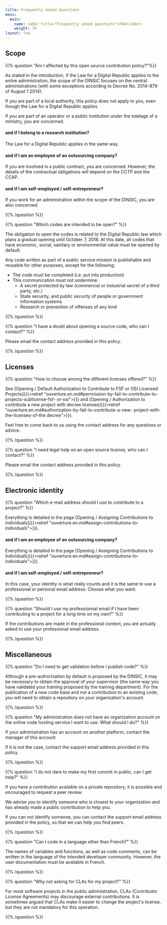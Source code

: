 ```yaml
---
title: Frequently Asked Questions
menu:
  main:
    name: <abbr title="Frequently asked questions">FAQ</abbr>
    weight: 70
layout: faq
---
```


## Scope


{{% question "Am I affected by this open source contribution policy?"%}}

As stated in the introduction, if the Law for a Digital Republic applies to the entire administration, the scope of the DINSIC focuses on the central administrations (with some exceptions according to Decree No. 2014-879 of August 1 2014).

If you are part of a local authority, this policy does not apply to you, even though the Law for a Digital Republic applies.

If you are part of an operator or a public institution under the tutelage of a ministry, you are concerned.


#### and if I belong to a research institution?

The Law for a Digital Republic applies in the same way.


#### and if I am an employee of an outsourcing company?

If you are involved in a public contract, you are concerned. However, the details of the contractual obligations will depend on the CCTP and the CCAP.


#### and if I am self-employed / self-entrepreneur?

If you work for an administration within the scope of the DINSIC, you are also concerned.

{{% /question %}}

{{% question "Which codes are intended to be open?" %}}

The obligation to open the codes is related to the Digital Republic law which plans a gradual opening until October 7, 2018. At this date, all codes that have economic, social, sanitary or environmental value must be opened by default.

Any code written as part of a public service mission is publishable and reusable for other purposes, except for the following:

- The code must be completed (i.e. put into production)
- This communication must not undermine:
    - A secret protected by law (commercial or industrial secret of a third party, etc.)
    - State security, and public security of people or government information systems
    - Research or prevention of offenses of any kind

{{% /question %}}

{{% question "I have a doubt about opening a source code, who can I contact?" %}}

Please email the contact address provided in this policy.

{{% /question %}}


## Licenses

{{% question "How to choose among the different licenses offered?" %}}

See [Opening / Default Authorization to Contribute to FSF or OSI Licensed Projects]({{<relref "ouverture.en.md#permission-by-fail-to-contribute-to-projects-sublicense-fsf- or-osi">}}) and [Opening / Authorization to contribute a new project with decree licenses]({{<relref "ouverture.en.md#authorization-by-fail-to-contribute-a-new- project-with-the-licenses-of-the decree">}}).

Feel free to come back to us using the contact address for any questions or advice.

{{% /question %}}

{{% question "I need legal help on an open source license, who can I contact?" %}}

Please email the contact address provided in this policy.

{{% /question %}}

## Electronic identity

{{% question "Which e-mail address should I use to contribute to a project?" %}}

Everything is detailed in the page [Opening / Assigning Contributions to Individuals]({{<relref "ouverture.en.md#assign-contributions-to-individuals">}}).

#### and if I am an employee of an outsourcing company?

Everything is detailed in the page [Opening / Assigning Contributions to Individuals]({{<relref "ouverture.en.md#assign-contributions-to-individuals">}}).


#### and if I am self-employed / self-entrepreneur?

In this case, your identity is what really counts and it is the same to use a professional or personal email address. Choose what you want.

{{% /question %}}


{{% question "Should I use my professionnal email if I have been contributing to a project for a long time on my own?" %}}

If the contributions are made in the professional context, you are actually asked to use your professional email address.

{{% /question %}}

## Miscellaneous

{{% question "Do I need to get validation before I publish code?" %}}

Although a pre-authorization by default is proposed by the DINSIC, it may be necessary to obtain the approval of your supervisor (the same way you have validated your training proposed by the training department). For the publication of a new code base and not a contribution to an existing code, you will need to obtain a repository on your organization's account.

{{% /question %}}


{{% question "My administration does not have an organization account on the online code hosting service I want to use. What should I do?" %}}

If your administration has an account on another platform, contact the manager of this account.

If it is not the case, contact the support email address provided in this policy.

{{% /question %}}


{{% question "I do not dare to make my first commit in public, can I get help?" %}}

If you have a contribution available on a private repository, it is possible and encouraged to request a peer review.

We advise you to identify someone who is closest to your organization and has already made a public contribution to help you.

If you can not identify someone, you can contact the support email address provided in the policy, so that we can help you find peers.

{{% /question %}}


{{% question "Can I code in a language other than French?" %}}

The names of variables and functions, as well as code comments, can be written in the language of the intended developer community. However, the user documentation must be available in French.

{{% /question %}}


{{% question "Why not asking for CLAs for my project?" %}}

For most software projects in the public administration, CLAs (Contributor License Agreements) may discourage external contributions.  It is sometimes argued that CLAs make it easier to change the project's license, but they are not mandatory for this operation.

{{% /question %}}
